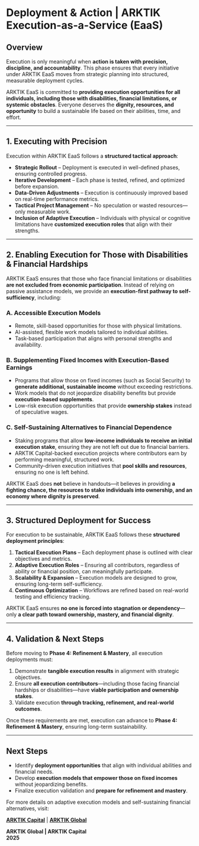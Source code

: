 # Deployment & Action | ARKTIK Execution-as-a-Service (EaaS)  

## **Overview**  
Execution is only meaningful when **action is taken with precision, discipline, and accountability**. This phase ensures that every initiative under ARKTIK EaaS moves from strategic planning into structured, measurable deployment cycles.  

ARKTIK EaaS is committed to **providing execution opportunities for all individuals, including those with disabilities, financial limitations, or systemic obstacles**. Everyone deserves the **dignity, resources, and opportunity** to build a sustainable life based on their abilities, time, and effort.  

---  

## **1. Executing with Precision**  

Execution within ARKTIK EaaS follows a **structured tactical approach**:  

- **Strategic Rollout** – Deployment is executed in well-defined phases, ensuring controlled progress.  
- **Iterative Development** – Each phase is tested, refined, and optimized before expansion.  
- **Data-Driven Adjustments** – Execution is continuously improved based on real-time performance metrics.  
- **Tactical Project Management** – No speculation or wasted resources—only measurable work.  
- **Inclusion of Adaptive Execution** – Individuals with physical or cognitive limitations have **customized execution roles** that align with their strengths.  

---  

## **2. Enabling Execution for Those with Disabilities & Financial Hardships**  

ARKTIK EaaS ensures that those who face financial limitations or disabilities **are not excluded from economic participation**. Instead of relying on passive assistance models, we provide an **execution-first pathway to self-sufficiency**, including:  

### **A. Accessible Execution Models**  
- Remote, skill-based opportunities for those with physical limitations.  
- AI-assisted, flexible work models tailored to individual abilities.  
- Task-based participation that aligns with personal strengths and availability.  

### **B. Supplementing Fixed Incomes with Execution-Based Earnings**  
- Programs that allow those on fixed incomes (such as Social Security) to **generate additional, sustainable income** without exceeding restrictions.  
- Work models that do not jeopardize disability benefits but provide **execution-based supplements**.  
- Low-risk execution opportunities that provide **ownership stakes** instead of speculative wages.  

### **C. Self-Sustaining Alternatives to Financial Dependence**  
- Staking programs that allow **low-income individuals to receive an initial execution stake**, ensuring they are not left out due to financial barriers.  
- ARKTIK Capital-backed execution projects where contributors earn by performing meaningful, structured work.  
- Community-driven execution initiatives that **pool skills and resources**, ensuring no one is left behind.  

ARKTIK EaaS does **not** believe in handouts—it believes in providing **a fighting chance, the resources to stake individuals into ownership, and an economy where dignity is preserved**.  

---  

## **3. Structured Deployment for Success**  

For execution to be sustainable, ARKTIK EaaS follows these **structured deployment principles**:  

1. **Tactical Execution Plans** – Each deployment phase is outlined with clear objectives and metrics.  
2. **Adaptive Execution Roles** – Ensuring all contributors, regardless of ability or financial position, can meaningfully participate.  
3. **Scalability & Expansion** – Execution models are designed to grow, ensuring long-term self-sufficiency.  
4. **Continuous Optimization** – Workflows are refined based on real-world testing and efficiency tracking.  

ARKTIK EaaS ensures **no one is forced into stagnation or dependency**—only **a clear path toward ownership, mastery, and financial dignity**.  

---  

## **4. Validation & Next Steps**  

Before moving to **Phase 4: Refinement & Mastery**, all execution deployments must:  

1. Demonstrate **tangible execution results** in alignment with strategic objectives.  
2. Ensure **all execution contributors**—including those facing financial hardships or disabilities—have **viable participation and ownership stakes**.  
3. Validate execution **through tracking, refinement, and real-world outcomes**.  

Once these requirements are met, execution can advance to **Phase 4: Refinement & Mastery**, ensuring long-term sustainability.  

---  

## **Next Steps**  

- Identify **deployment opportunities** that align with individual abilities and financial needs.  
- Develop **execution models that empower those on fixed incomes** without jeopardizing benefits.  
- Finalize execution validation and **prepare for refinement and mastery**.  

For more details on adaptive execution models and self-sustaining financial alternatives, visit:  

**[ARKTIK Capital](https://arktikcapital.com)** | **[ARKTIK Global](https://arktikglobal.com)**  

**ARKTIK Global | ARKTIK Capital**  
**2025**  
